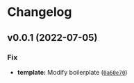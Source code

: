 # Changelog

<!--next-version-placeholder-->

## v0.0.1 (2022-07-05)
### Fix
* **template:** Modify boilerplate ([`0a60e70`](https://github.com/cachuperia/git-helpers/commit/0a60e702793fb76022948d04b18f84c7f15395e0))
